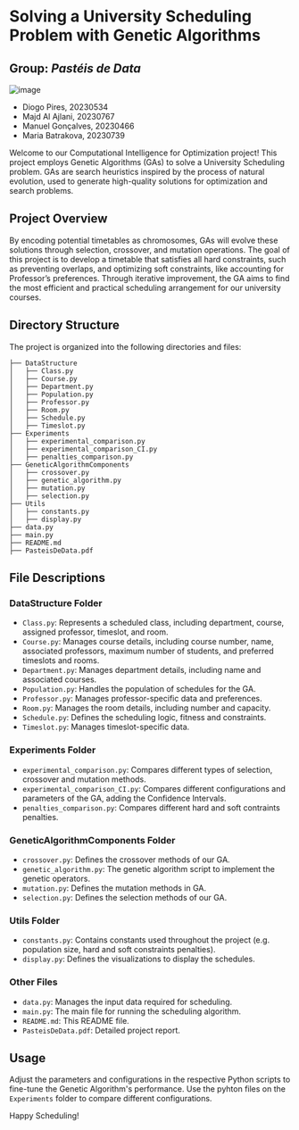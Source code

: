 # Solving a University Scheduling Problem with Genetic Algorithms
## Group: *Pastéis de Data*
![image](https://github.com/MajdAlAjlaniiii/timetable-ga/assets/143721521/b901f69c-2059-42e9-b6fc-8b7f3b363715)
- Diogo Pires, 20230534
- Majd Al Ajlani, 20230767
- Manuel Gonçalves, 20230466
- Maria Batrakova, 20230739

Welcome to our Computational Intelligence for Optimization project! This project employs Genetic Algorithms (GAs) to solve a University Scheduling problem. GAs are search heuristics inspired by the process of natural evolution, used to generate high-quality solutions for optimization and search problems.

## Project Overview

By encoding potential timetables as chromosomes, GAs will evolve these solutions through selection, crossover, and mutation operations. The goal of this project is to develop a timetable that satisfies all hard constraints, such as preventing overlaps, and optimizing soft constraints, like accounting for Professor’s preferences. Through iterative improvement, the GA aims to find the most efficient and practical scheduling arrangement for our university courses.

## Directory Structure

The project is organized into the following directories and files:

```
├── DataStructure
│   ├── Class.py
│   ├── Course.py
│   ├── Department.py
│   ├── Population.py
│   ├── Professor.py
│   ├── Room.py
│   ├── Schedule.py
│   ├── Timeslot.py
├── Experiments
│   ├── experimental_comparison.py
│   ├── experimental_comparison_CI.py
│   ├── penalties_comparison.py
├── GeneticAlgorithmComponents
│   ├── crossover.py
│   ├── genetic_algorithm.py
│   ├── mutation.py
│   ├── selection.py
├── Utils
│   ├── constants.py
│   ├── display.py
├── data.py
├── main.py
├── README.md
├── PasteisDeData.pdf
```

## File Descriptions

### DataStructure Folder

- `Class.py`: Represents a scheduled class, including department, course, assigned professor, timeslot, and room.
- `Course.py`: Manages course details, including course number, name, associated professors, maximum number of students, and preferred timeslots and rooms.
- `Department.py`: Manages department details, including name and associated courses.
- `Population.py`: Handles the population of schedules for the GA.
- `Professor.py`: Manages professor-specific data and preferences.
- `Room.py`: Manages the room details, including number and capacity.
- `Schedule.py`: Defines the scheduling logic, fitness and constraints.
- `Timeslot.py`: Manages timeslot-specific data.

### Experiments Folder

- `experimental_comparison.py`: Compares different types of selection, crossover and mutation methods.
- `experimental_comparison_CI.py`: Compares different configurations and parameters of the GA, adding the Confidence Intervals.
- `penalties_comparison.py`: Compares different hard and soft contraints penalties.

### GeneticAlgorithmComponents Folder

- `crossover.py`: Defines the crossover methods of our GA.
- `genetic_algorithm.py`: The genetic algorithm script to implement the genetic operators.
- `mutation.py`: Defines the mutation methods in GA.
- `selection.py`: Defines the selection methods of our GA.

### Utils Folder

- `constants.py`: Contains constants used throughout the project (e.g. population size, hard and soft constraints penalties).
- `display.py`: Defines the visualizations to display the schedules.

### Other Files

- `data.py`: Manages the input data required for scheduling.
- `main.py`: The main file for running the scheduling algorithm.
- `README.md`: This README file.
- `PasteisDeData.pdf`: Detailed project report.

## Usage

Adjust the parameters and configurations in the respective Python scripts to fine-tune the Genetic Algorithm's performance. Use the pyhton files on the `Experiments` folder to compare different configurations.


Happy Scheduling!
